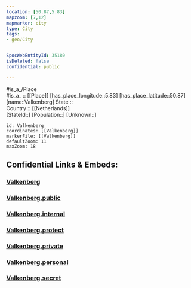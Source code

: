 ```yaml
---
location: [50.87,5.83] 
mapzoom: [7,12] 
mapmarker: city 
type: City
tags:
- geo/City


SpocWebEntityId: 35180
isDeleted: false
confidential: public

---
```

#is_a_/Place  
#is_a_ :: [[Place]] 
[has_place_longitude::5.83] 
[has_place_latitude::50.87] 
[name::Valkenberg] 
State ::  
Country :: [[Netherlands]]  
[StateId::] 
[Population::] 
[Unknown::] 


```leaflet
id: Valkenberg
coordinates: [[Valkenberg]] 
markerFile: [[Valkenberg]] 
defaultZoom: 11 
maxZoom: 18
```


## Confidential Links & Embeds: 

### [Valkenberg](/_Standards/Earth/Continent/Europe/Europe~West/Netherlands/Provinces~Netherlands/Limburg/City/Valkenberg.md) 

### [Valkenberg.public](/_public/Earth/Continent/Europe/Europe~West/Netherlands/Provinces~Netherlands/Limburg/City/Valkenberg.public.md) 

### [Valkenberg.internal](/_internal/Earth/Continent/Europe/Europe~West/Netherlands/Provinces~Netherlands/Limburg/City/Valkenberg.internal.md) 

### [Valkenberg.protect](/_protect/Earth/Continent/Europe/Europe~West/Netherlands/Provinces~Netherlands/Limburg/City/Valkenberg.protect.md) 

### [Valkenberg.private](/_private/Earth/Continent/Europe/Europe~West/Netherlands/Provinces~Netherlands/Limburg/City/Valkenberg.private.md) 

### [Valkenberg.personal](/_personal/Earth/Continent/Europe/Europe~West/Netherlands/Provinces~Netherlands/Limburg/City/Valkenberg.personal.md) 

### [Valkenberg.secret](/_secret/Earth/Continent/Europe/Europe~West/Netherlands/Provinces~Netherlands/Limburg/City/Valkenberg.secret.md)


